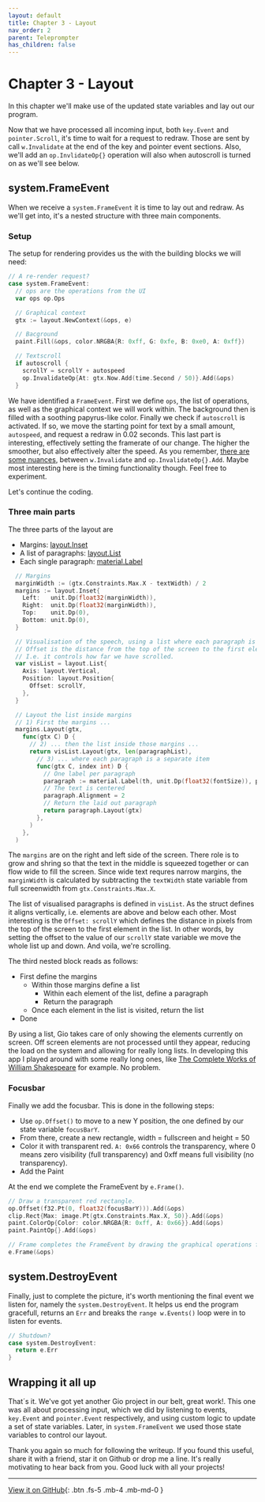 ```yaml
---
layout: default
title: Chapter 3 - Layout
nav_order: 2
parent: Teleprompter
has_children: false
---
```


# Chapter 3 - Layout

In this chapter we'll make use of the updated state variables and lay out our program.

Now that we have processed all incoming input, both `key.Event` and `pointer.Scroll`, it's time to wait for a request to redraw. Those are sent by call `w.Invalidate` at the end of the key and pointer event sections. Also, we'll add an `op.InvlidateOp{}` operation will also when autoscroll is turned on as we'll see below.

## system.FrameEvent

When we receive a `system.FrameEvent` it is time to lay out and redraw. As we'll get into, it's a nested structure with three main components.

### Setup

The setup for rendering provides us the with the building blocks we will need:

```go
// A re-render request?
case system.FrameEvent:
  // ops are the operations from the UI
  var ops op.Ops

  // Graphical context
  gtx := layout.NewContext(&ops, e)

  // Bacground
  paint.Fill(&ops, color.NRGBA{R: 0xff, G: 0xfe, B: 0xe0, A: 0xff})

  // Textscroll
  if autoscroll {
    scrollY = scrollY + autospeed
    op.InvalidateOp{At: gtx.Now.Add(time.Second / 50)}.Add(&ops)
  }
```

We have identified a `FrameEvent`. First we define `ops`, the list of operations, as well as the graphical context we will work within. The background then is filled with a soothing papyrus-like color. Finally we check if `autoscroll` is activated. If so, we move the starting point for text by a small amount, `autospeed`, and request a redraw in 0.02 seconds. This last part is interesting, effectively setting the framerate of our change. The higher the smoother, but also effectively alter the speed. As you remember, [there are some nuances](../egg_timer/11_improved_animation.md), between `w.Invalidate` and `op.InvalidateOp{}.Add`. Maybe most interesting here is the timing functionality though. Feel free to experiment.

Let's continue the coding.

### Three main parts

The three parts of the layout are

- Margins: [layout.Inset](https://pkg.go.dev/gioui.org/layout#Inset)
- A list of paragraphs: [layout.List](https://pkg.go.dev/gioui.org/layout#List)
- Each single paragraph: [material.Label](https://pkg.go.dev/gioui.org/widget/material#Label)

```go
  // Margins
  marginWidth := (gtx.Constraints.Max.X - textWidth) / 2
  margins := layout.Inset{
    Left:   unit.Dp(float32(marginWidth)),
    Right:  unit.Dp(float32(marginWidth)),
    Top:    unit.Dp(0),
    Bottom: unit.Dp(0),
  }

  // Visualisation of the speech, using a list where each paragraph is a separate item.
  // Offset is the distance from the top of the screen to the first element.
  // I.e. it controls how far we have scrolled.
  var visList = layout.List{
    Axis: layout.Vertical,
    Position: layout.Position{
      Offset: scrollY,
    },
  }

  // Layout the list inside margins
  // 1) First the margins ...
  margins.Layout(gtx,
    func(gtx C) D {
      // 2) ... then the list inside those margins ...
      return visList.Layout(gtx, len(paragraphList),
        // 3) ... where each paragraph is a separate item
        func(gtx C, index int) D {
          // One label per paragraph
          paragraph := material.Label(th, unit.Dp(float32(fontSize)), paragraphList[index])
          // The text is centered
          paragraph.Alignment = 2
          // Return the laid out paragraph
          return paragraph.Layout(gtx)
        },
      )
    },
  )
```

The `margins` are on the right and left side of the screen. There role is to grow and shring so that the text in the middle is squeezed together or can flow wide to fill the screen. Since wide text requres narrow margins, the `marginWidth` is calculated by subtracting the `textWidth` state variable from full screenwidth from `gtx.Constraints.Max.X`.

The list of visualised paragraphs is defined in `visList`. As the struct defines it aligns vertically, i.e. elements are above and below each other. Most interesting is the `Offset: scrollY` which defines the distance in pixels from the top of the screen to the first element in the list. In other words, by setting the offset to the value of our `scrollY` state variable we move the whole list up and down. And voila, we're scrolling.

The third nested block reads as follows:

- First define the margins
  - Within those margins define a list
    - Within each element of the list, define a paragraph
    - Return the paragraph
  - Once each element in the list is visited, return the list
- Done

By using a list, Gio takes care of only showing the elements currently on screen. Off screen elements are not processed until they appear, reducing the load on the system and allowing for really long lists. In developing this app I played around with some really long ones, like [The Complete Works of William Shakespeare](https://www.gutenberg.org/ebooks/100) for example. No problem.

### Focusbar

Finally we add the focusbar. This is done in the following steps:

- Use `op.Offset()` to move to a new Y position, the one defined by our state variable `focusBarY`.
- From there, create a new rectangle, width = fullscreen and height = 50
- Color it with transparent red. `A: 0x66` controls the transparency, where 0 means zero visibility (full transparency) and 0xff means full visibility (no transparency).
- Add the Paint

At the end we complete the FrameEvent by `e.Frame()`.

```go
// Draw a transparent red rectangle.
op.Offset(f32.Pt(0, float32(focusBarY))).Add(&ops)
clip.Rect{Max: image.Pt(gtx.Constraints.Max.X, 50)}.Add(&ops)
paint.ColorOp{Color: color.NRGBA{R: 0xff, A: 0x66}}.Add(&ops)
paint.PaintOp{}.Add(&ops)

// Frame completes the FrameEvent by drawing the graphical operations from ops into the window.
e.Frame(&ops)
```

## system.DestroyEvent

Finally, just to complete the picture, it's worth mentioning the final event we listen for, namely the `system.DestroyEvent`. It helps us end the program gracefull, returns an `Err` and breaks the `range w.Events()` loop were in to listen for events.

```go
// Shutdown?
case system.DestroyEvent:
  return e.Err
}
```

## Wrapping it all up

That´s it. We've got yet another Gio project in our belt, great work!. This one was all about processing input, which we did by listening to events, `key.Event` and `pointer.Event` respectively, and using custom logic to update a set of state variables. Later, in `system.FrameEvent` we used those state variables to control our layout.

Thank you again so much for following the writeup. If you found this useful, share it with a friend, star it on Github or drop me a line. It's really motivating to hear back from you. Good luck with all your projects!

---

[View it on GitHub](https://github.com/jonegil/gui-with-gio/tree/main/teleprompter){: .btn .fs-5 .mb-4 .mb-md-0 }

